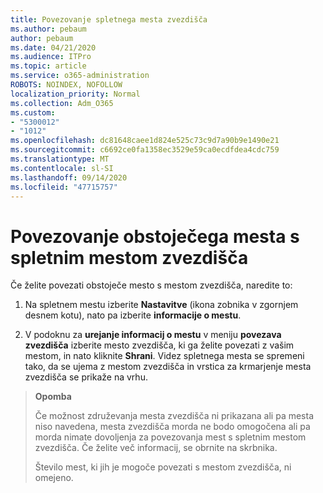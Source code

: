```yaml
---
title: Povezovanje spletnega mesta zvezdišča
ms.author: pebaum
author: pebaum
ms.date: 04/21/2020
ms.audience: ITPro
ms.topic: article
ms.service: o365-administration
ROBOTS: NOINDEX, NOFOLLOW
localization_priority: Normal
ms.collection: Adm_O365
ms.custom:
- "5300012"
- "1012"
ms.openlocfilehash: dc81648caee1d824e525c73c9d7a90b9e1490e21
ms.sourcegitcommit: c6692ce0fa1358ec3529e59ca0ecdfdea4cdc759
ms.translationtype: MT
ms.contentlocale: sl-SI
ms.lasthandoff: 09/14/2020
ms.locfileid: "47715757"
---
```

# <a name="associate-existing-site-with-a-hub-site"></a>Povezovanje obstoječega mesta s spletnim mestom zvezdišča

Če želite povezati obstoječe mesto s mestom zvezdišča, naredite to:
  
1. Na spletnem mestu izberite **Nastavitve** (ikona zobnika v zgornjem desnem kotu), nato pa izberite **informacije o mestu**.

2. V podoknu za **urejanje informacij o mestu** v meniju **povezava zvezdišča** izberite mesto zvezdišča, ki ga želite povezati z vašim mestom, in nato kliknite **Shrani**. Videz spletnega mesta se spremeni tako, da se ujema z mestom zvezdišča in vrstica za krmarjenje mesta zvezdišča se prikaže na vrhu.

>**Opomba**
>
>Če možnost združevanja mesta zvezdišča ni prikazana ali pa mesta niso navedena, mesta zvezdišča morda ne bodo omogočena ali pa morda nimate dovoljenja za povezovanja mest s spletnim mestom zvezdišča. Če želite več informacij, se obrnite na skrbnika.
>
>Število mest, ki jih je mogoče povezati s mestom zvezdišča, ni omejeno.
  